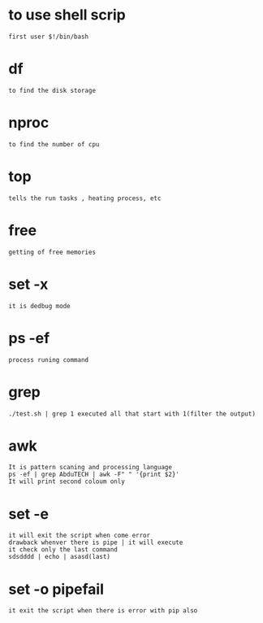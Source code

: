 # to use shell scrip
    first user $!/bin/bash

# df 
    to find the disk storage
# nproc
    to find the number of cpu
# top
    tells the run tasks , heating process, etc
# free 
    getting of free memories

# set -x 
    it is dedbug mode
# ps -ef
    process runing command
# grep
    ./test.sh | grep 1 executed all that start with 1(filter the output)
# awk 
    It is pattern scaning and processing language
    ps -ef | grep AbduTECH | awk -F" " '{print $2}' 
    It will print second coloum only

# set -e
    it will exit the script when come error
    drawback whenver there is pipe | it will execute
    it check only the last command
    sdsdddd | echo | asasd(last)

# set -o pipefail
    it exit the script when there is error with pip also



